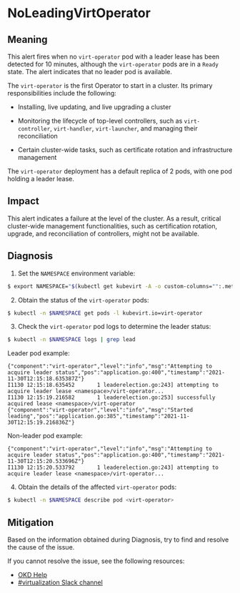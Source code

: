 # NoLeadingVirtOperator 
<!-- Edited by Jiří Herrmann, 10 Nov 2022 -->

## Meaning

This alert fires when no `virt-operator` pod with a leader lease has been detected for 10 minutes, although the `virt-operator` pods are in a `Ready` state. The alert indicates that no leader pod is available.

The `virt-operator` is the first Operator to start in a cluster. Its primary responsibilities include the following: 

- Installing, live updating, and live upgrading a cluster

- Monitoring the lifecycle of top-level controllers, such as `virt-controller`, `virt-handler`, `virt-launcher`, and managing their reconciliation

- Certain cluster-wide tasks, such as certificate rotation and infrastructure management

The `virt-operator` deployment has a default replica of 2 pods, with one pod holding a leader lease.

## Impact

This alert indicates a failure at the level of the cluster. As a result, critical cluster-wide management functionalities, such as certification rotation, upgrade, and reconciliation of controllers, might not be available.

## Diagnosis

1. Set the `NAMESPACE` environment variable:
```bash
$ export NAMESPACE="$(kubectl get kubevirt -A -o custom-columns="":.metadata.namespace)"
```
2. Obtain the status of the `virt-operator` pods:
```bash
$ kubectl -n $NAMESPACE get pods -l kubevirt.io=virt-operator
```
3. Check the `virt-operator` pod logs to determine the leader status:
```bash
$ kubectl -n $NAMESPACE logs | grep lead
```
Leader pod example:
```
{"component":"virt-operator","level":"info","msg":"Attempting to acquire leader status","pos":"application.go:400","timestamp":"2021-11-30T12:15:18.635387Z"}
I1130 12:15:18.635452       1 leaderelection.go:243] attempting to acquire leader lease <namespace>/virt-operator...
I1130 12:15:19.216582       1 leaderelection.go:253] successfully acquired lease <namespace>/virt-operator
{"component":"virt-operator","level":"info","msg":"Started leading","pos":"application.go:385","timestamp":"2021-11-30T12:15:19.216836Z"}
```
Non-leader pod example:
```
{"component":"virt-operator","level":"info","msg":"Attempting to acquire leader status","pos":"application.go:400","timestamp":"2021-11-30T12:15:20.533696Z"}
I1130 12:15:20.533792       1 leaderelection.go:243] attempting to acquire leader lease <namespace>/virt-operator...
```
4. Obtain the details of the affected `virt-operator` pods:
```bash
$ kubectl -n $NAMESPACE describe pod <virt-operator>
```

## Mitigation

Based on the information obtained during Diagnosis, try to find and resolve the cause of the issue.

<!--DS: If you cannot resolve the issue, log in to the link:https://access.redhat.com[Customer Portal] and open a support case, attaching the artifacts gathered during the Diagnosis procedure.-->
<!--USstart-->
If you cannot resolve the issue, see the following resources:

- [OKD Help](https://www.okd.io/help/)
- [#virtualization Slack channel](https://kubernetes.slack.com/channels/virtualization)
<!--USend-->